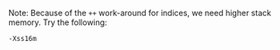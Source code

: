 Note: Because of the `++` work-around for indices, we need higher stack memory.
Try the following:

    -Xss16m